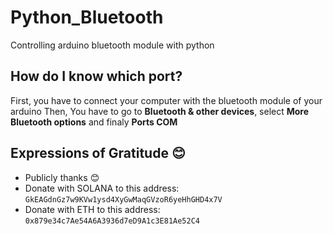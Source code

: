 # Python_Bluetooth
Controlling arduino bluetooth module with python

## How do I know which port?
First, you have to connect your computer with the bluetooth module of your arduino
Then, You have to go to **Bluetooth & other devices**, select **More Bluetooth options** and finaly **Ports COM**

## Expressions of Gratitude 😊
* Publicly thanks 😊
* Donate with SOLANA to this address: `GkEAGdnGz7w9KVw1ysd4XyGwMaqGVzoR6yeHhGHD4x7V`
* Donate with ETH to this address: `0x879e34c7Ae54A6A3936d7eD9A1c3E81Ae52C4`
